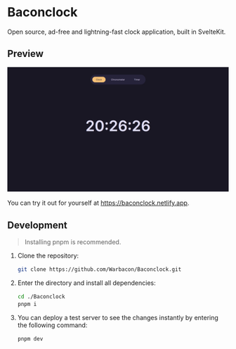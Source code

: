 # Baconclock

Open source, ad-free and lightning-fast clock application, built in SvelteKit.

## Preview

![Preview](assets/preview.png)

You can try it out for yourself at <https://baconclock.netlify.app>.

## Development

> Installing pnpm is recommended.

1. Clone the repository:

   ```bash
   git clone https://github.com/Warbacon/Baconclock.git
   ```

2. Enter the directory and install all dependencies:

   ```bash
   cd ./Baconclock
   pnpm i
   ```

3. You can deploy a test server to see the changes instantly by entering the following command:

   ```bash
   pnpm dev
   ```
